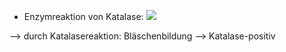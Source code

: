 - Enzymreaktion von Katalase:
![](Pasted%20image%2020241125195033.png)

--> durch Katalasereaktion: Bläschenbildung --> Katalase-positiv